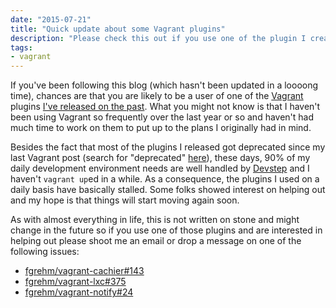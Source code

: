 ```yaml
---
date: "2015-07-21"
title: "Quick update about some Vagrant plugins"
description: "Please check this out if you use one of the plugin I created on the past"
tags:
- vagrant
---
```


If you've been following this blog (which hasn't been updated in a loooong time),
chances are that you are likely to be a user of one of the [Vagrant](https://www.vagrantup.com/)
plugins [I've released on the past](/blog/2013/12/12/so-i-released-a-lot-of-vagrant-plugins-now-what-s-next/).
What you might not know is that I haven't been using Vagrant so frequently over
the last year or so and haven't had much time to work on them to put up to the plans
I originally had in mind.

Besides the fact that most of the plugins I released got deprecated since my last Vagrant
post (search for "deprecated" [here](/blog/2013/12/12/so-i-released-a-lot-of-vagrant-plugins-now-what-s-next/)),
these days, 90% of my daily development environment needs are well handled by [Devstep](http://fgrehm.viewdocs.io/devstep)
and I haven't `vagrant up`ed in a while. As a consequence, the plugins I used on a daily
basis have basically stalled. Some folks showed interest on helping out and my hope is
that things will start moving again soon.

As with almost everything in life, this is not written on stone and might change in the
future so if you use one of those plugins and
are interested in helping out please shoot me an email or drop a message on one of the
following issues:

- [fgrehm/vagrant-cachier#143](https://github.com/fgrehm/vagrant-cachier/issues/143)
- [fgrehm/vagrant-lxc#375](https://github.com/fgrehm/vagrant-lxc/issues/375)
- [fgrehm/vagrant-notify#24](https://github.com/fgrehm/vagrant-notify/issues/24)
